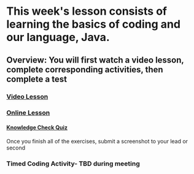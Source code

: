# This week's lesson consists of learning the basics of coding and our language, Java. 
## **Overview: You will first watch a video lesson, complete corresponding activities, then complete a test**

### **[Video Lesson](https://www.youtube.com/watch?v=HpIlUxX6YI0)**
### **[Online Lesson](https://www.w3schools.com/java/)**

#### **[Knowledge Check Quiz](https://www.w3schools.com/java/exercise.asp)**
Once you finish all of the exercises, submit a screenshot to your lead or second

### **Timed Coding Activity- TBD during meeting** 
